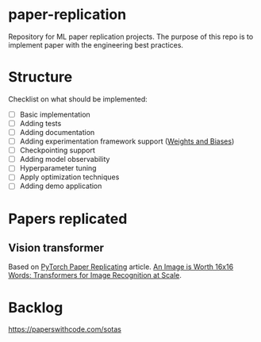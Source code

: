 # paper-replication

Repository for ML paper replication projects. The purpose of this repo is to implement paper with the engineering best
practices.

# Structure

Checklist on what should be implemented:

- [ ] Basic implementation
- [ ] Adding tests
- [ ] Adding documentation
- [ ] Adding experimentation framework support ([Weights and Biases](https://wandb.ai/))
- [ ] Checkpointing support
- [ ] Adding model observability
- [ ] Hyperparameter tuning
- [ ] Apply optimization techniques
- [ ] Adding demo application

# Papers replicated

## Vision transformer

Based on [PyTorch Paper Replicating](https://www.learnpytorch.io/08_pytorch_paper_replicating/) article.
[An Image is Worth 16x16 Words: Transformers for Image Recognition at Scale](https://arxiv.org/abs/2010.11929).

# Backlog

https://paperswithcode.com/sotas
